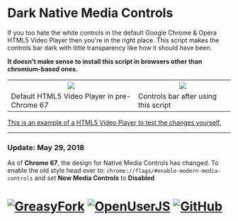 # Dark Native Media Controls
If you too hate the white controls in the default Google Chrome & Opera HTML5 Video Player then you're in the right place. This script makes the controls bar dark with little transparency like how it should have been.

**It doesn't make sense to install this script in browsers other than chromium-based ones.**

<table>
  <tr>
    <th><img src="https://raw.githubusercontent.com/eskander/userscripts-collection/master/Chrome-Opera%20Dark%20Native%20Media%20Controls/before.jpg"></th>
    <th><img src="https://raw.githubusercontent.com/eskander/userscripts-collection/master/Chrome-Opera%20Dark%20Native%20Media%20Controls/after.jpg"></th>
  </tr>
  <tr>
    <td>Default HTML5 Video Player in pre-Chrome 67</td>
    <td>Controls bar after using this script</td>
  </tr>
</table>

[This is an example of a HTML5 Video Player to test the changes yourself.][1]

_______________________________________________________________

### Update: May 29, 2018

As of **Chrome 67**, the design for Native Media Controls has changed. To enable the old style head over to: `chrome://flags/#enable-modern-media-controls` and set **New Media Controls** to **Disabled**

# [![GreasyFork][b1]][l1] [![OpenUserJS][b2]][l2] [![GitHub][b3]][l3]


  [1]: https://www.w3schools.com/html/html5_video.asp

  [b1]: https://img.shields.io/badge/Install-GreasyFork-red.svg?longCache=true&style=for-the-badge&
  [b2]: https://img.shields.io/badge/Install-OpenUserJS-blue.svg?longCache=true&style=for-the-badge
  [b3]: https://img.shields.io/badge/Install-GitHub-lightgrey.svg?longCache=true&style=for-the-badge

  [l1]: https://greasyfork.org/en/scripts/37278-chrome-opera-dark-native-media-controls
  [l2]: https://openuserjs.org/scripts/eskander/[ChromeOpera]_Dark_Native_Media_Controls
  [l3]: https://github.com/eskander/userscripts-collection/raw/master/Chrome-Opera%20Dark%20Native%20Media%20Controls/dark_native_media_controls.user.js
  
